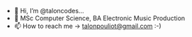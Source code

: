 - 👋 Hi, I’m @taloncodes...
- 🌱 MSc Computer Science, BA Electronic Music Production
- 📫 How to reach me -> talonpouliot@gmail.com :-)
